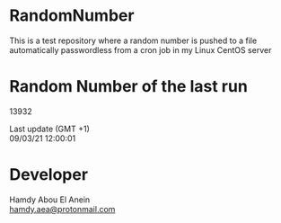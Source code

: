 # RandomNumber    
This is a test repository where a random number is pushed to a file automatically passwordless from a cron job in my Linux CentOS server    
# Random Number of the last run   
13932
      
Last update (GMT +1)    
09/03/21 12:00:01
# Developer    
Hamdy Abou El Anein   
hamdy.aea@protonmail.com
